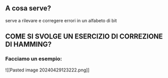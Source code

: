 ## A cosa serve?
serve a rilevare e corregere errori in un alfabeto di bit
## COME SI SVOLGE UN ESERCIZIO DI CORREZIONE DI HAMMING?

### Facciamo un esempio:
![[Pasted image 20240429123222.png]]